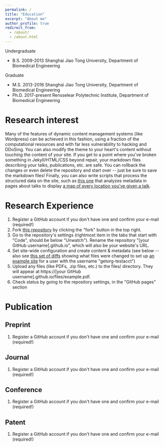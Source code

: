 ```yaml
---
permalink: /
title: "Education"
excerpt: "About me"
author_profile: true
redirect_from: 
  - /about/
  - /about.html
---
```


Undergraduate
* B.S.  2009-2013     Shanghai Jiao Tong University, Department of Biomedical Engineering

Graduate
* M.S.  2013-2016     Shanghai Jiao Tong University, Department of Biomedical Engineering
* Ph.D. 2017-present  Rensselear Polytechnic Institute, Department of Biomedical Engineering

Research interest
======

Many of the features of dynamic content management systems (like Wordpress) can be achieved in this fashion, using a fraction of the computational resources and with far less vulnerability to hacking and DDoSing. You can also modify the theme to your heart's content without touching the content of your site. If you get to a point where you've broken something in Jekyll/HTML/CSS beyond repair, your markdown files describing your talks, publications, etc. are safe. You can rollback the changes or even delete the repository and start over -- just be sure to save the markdown files! Finally, you can also write scripts that process the structured data on the site, such as [this one](https://github.com/academicpages/academicpages.github.io/blob/master/talkmap.ipynb) that analyzes metadata in pages about talks to display [a map of every location you've given a talk](https://academicpages.github.io/talkmap.html).

Research Experience
======
1. Register a GitHub account if you don't have one and confirm your e-mail (required!)
1. Fork [this repository](https://github.com/academicpages/academicpages.github.io) by clicking the "fork" button in the top right. 
1. Go to the repository's settings (rightmost item in the tabs that start with "Code", should be below "Unwatch"). Rename the repository "[your GitHub username].github.io", which will also be your website's URL.
1. Set site-wide configuration and create content & metadata (see below -- also see [this set of diffs](http://archive.is/3TPas) showing what files were changed to set up [an example site](https://getorg-testacct.github.io) for a user with the username "getorg-testacct")
1. Upload any files (like PDFs, .zip files, etc.) to the files/ directory. They will appear at https://[your GitHub username].github.io/files/example.pdf.  
1. Check status by going to the repository settings, in the "GitHub pages" section

Publication
======

Preprint
------
1. Register a GitHub account if you don't have one and confirm your e-mail (required!)

Journal
------
1. Register a GitHub account if you don't have one and confirm your e-mail (required!)

Conference
------
1. Register a GitHub account if you don't have one and confirm your e-mail (required!)

Patent
------
1. Register a GitHub account if you don't have one and confirm your e-mail (required!)
